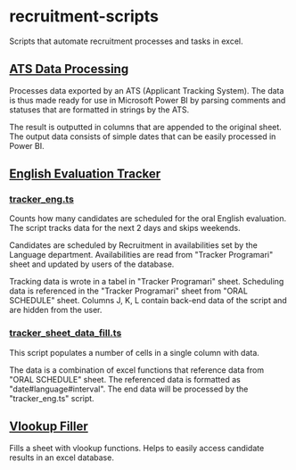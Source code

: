 # recruitment-scripts
Scripts that automate recruitment processes and tasks in excel.

## [ATS Data Processing](ats-data-process/ats_data_process.ts)
Processes data exported by an ATS (Applicant Tracking System). 
The data is thus made ready for use in Microsoft Power BI by parsing comments and statuses that are formatted in strings by the ATS.

The result is outputted in columns that are appended to the original sheet. 
The output data consists of simple dates that can be easily processed in Power BI.

## [English Evaluation Tracker](English-evaluation-tracker/tracker_eng.ts)
### [tracker_eng.ts](English-evaluation-tracker/tracker_eng.ts)
Counts how many candidates are scheduled for the oral English evaluation.
The script tracks data for the next 2 days and skips weekends.

Candidates are scheduled by Recruitment in availabilities set by the Language department.
Availabilities are read from "Tracker Programari" sheet and updated by users of the database.

Tracking data is wrote in a tabel in "Tracker Programari" sheet.
Scheduling data is referenced in the "Tracker Programari" sheet from "ORAL SCHEDULE" sheet.
Columns J, K, L contain back-end data of the script and are hidden from the user.

### [tracker_sheet_data_fill.ts](English-evaluation-tracker/tracker_sheet_data_fill.ts)
This script populates a number of cells in a single column with data.

The data is a combination of excel functions that reference data from "ORAL SCHEDULE" sheet.
The referenced data is formatted as "date#language#interval". 
The end data will be processed by the "tracker_eng.ts" script.

## [Vlookup Filler](results-vlookup-filler/results_vlookup_fill.ts)
Fills a sheet with vlookup functions. 
Helps to easily access candidate results in an excel database.
